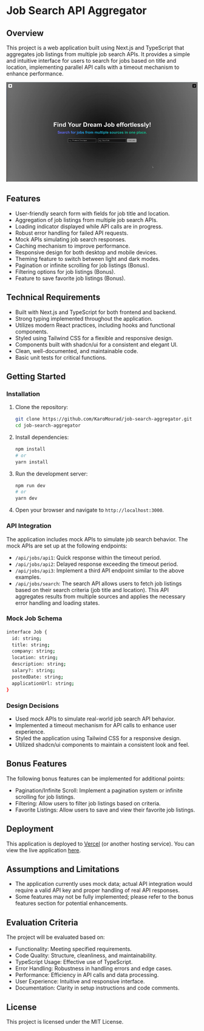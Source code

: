 # Job Search API Aggregator

## Overview
This project is a web application built using Next.js and TypeScript that aggregates job listings from multiple job search APIs. It provides a simple and intuitive interface for users to search for jobs based on title and location, implementing parallel API calls with a timeout mechanism to enhance performance.

![Job search aggregator](public/search-job-aggregator.gif)

## Features
- User-friendly search form with fields for job title and location.
- Aggregation of job listings from multiple job search APIs.
- Loading indicator displayed while API calls are in progress.
- Robust error handling for failed API requests.
- Mock APIs simulating job search responses.
- Caching mechanism to improve performance.
- Responsive design for both desktop and mobile devices.
- Theming feature to switch between light and dark modes.
- Pagination or infinite scrolling for job listings (Bonus).
- Filtering options for job listings (Bonus).
- Feature to save favorite job listings (Bonus).

## Technical Requirements
- Built with Next.js and TypeScript for both frontend and backend.
- Strong typing implemented throughout the application.
- Utilizes modern React practices, including hooks and functional components.
- Styled using Tailwind CSS for a flexible and responsive design.
- Components built with shadcn/ui for a consistent and elegant UI.
- Clean, well-documented, and maintainable code.
- Basic unit tests for critical functions.

## Getting Started

### Installation
1. Clone the repository:
   ```bash
   git clone https://github.com/KaroMourad/job-search-aggregator.git
   cd job-search-aggregator
   ```

2. Install dependencies:
   ```bash
   npm install
   # or
   yarn install
   ```

3. Run the development server:
   ```bash
   npm run dev
   # or
   yarn dev
   ```

4. Open your browser and navigate to `http://localhost:3000`.

### API Integration
The application includes mock APIs to simulate job search behavior. The mock APIs are set up at the following endpoints:
- `/api/jobs/api1`: Quick response within the timeout period.
- `/api/jobs/api2`: Delayed response exceeding the timeout period.
- `/api/jobs/api3`: Implement a third API endpoint similar to the above examples.
- `/api/jobs/search`: The search API allows users to fetch job listings based on their search criteria (job title and location). This API aggregates results from multiple sources and applies the necessary error handling and loading states.

### Mock Job Schema
```bash
interface Job {
  id: string;
  title: string;
  company: string;
  location: string;
  description: string;
  salary?: string;
  postedDate: string;
  applicationUrl: string;
}
```

### Design Decisions
- Used mock APIs to simulate real-world job search API behavior.
- Implemented a timeout mechanism for API calls to enhance user experience.
- Styled the application using Tailwind CSS for a responsive design.
- Utilized shadcn/ui components to maintain a consistent look and feel.

## Bonus Features
The following bonus features can be implemented for additional points:
- Pagination/Infinite Scroll: Implement a pagination system or infinite scrolling for job listings.
- Filtering: Allow users to filter job listings based on criteria.
- Favorite Listings: Allow users to save and view their favorite job listings.

## Deployment
This application is deployed to [Vercel](https://vercel.com/) (or another hosting service). You can view the live application [here](https://job-search-aggregator-taupe.vercel.app/).

## Assumptions and Limitations
- The application currently uses mock data; actual API integration would require a valid API key and proper handling of real API responses.
- Some features may not be fully implemented; please refer to the bonus features section for potential enhancements.

## Evaluation Criteria
The project will be evaluated based on:
- Functionality: Meeting specified requirements.
- Code Quality: Structure, cleanliness, and maintainability.
- TypeScript Usage: Effective use of TypeScript.
- Error Handling: Robustness in handling errors and edge cases.
- Performance: Efficiency in API calls and data processing.
- User Experience: Intuitive and responsive interface.
- Documentation: Clarity in setup instructions and code comments.

## License
This project is licensed under the MIT License.
